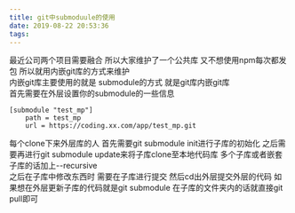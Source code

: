 ```yaml
---
title: git中submoduule的使用
date: 2019-08-22 20:53:36
tags:
---
```

最近公司两个项目需要融合 所以大家维护了一个公共库 又不想使用npm每次都发包 所以就用内嵌git库的方式来维护  
内嵌git库主要使用的就是 submodule的方式 就是git库内嵌git库  
首先需要在外层设置你的submodule的一些信息
```
[submodule "test_mp"]
	path = test_mp
	url = https://coding.xx.com/app/test_mp.git
```
每个clone下来外层库的人 首先需要git submodule init进行子库的初始化 之后需要再进行git submodule update来将子库clone至本地代码库 多个子库或者嵌套子库的话加上--recursive  
之后在子库中修改东西时 需要在子库进行提交 然后cd出外层提交外层的代码 如果想在外层更新子库的代码就是git submodule 在子库的文件夹内的话就直接git pull即可  

